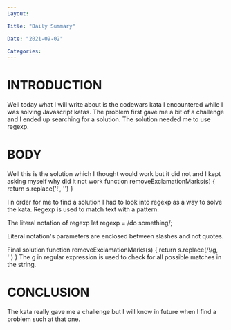 ```yaml
---
Layout:

Title: "Daily Summary"

Date: "2021-09-02"

Categories:
---
```



# INTRODUCTION

Well today what I will write about is the codewars kata I encountered while I was solving Javascript katas. The problem first gave me a bit of a challenge and I ended up searching for a solution. The solution needed me to use regexp.

# BODY
Well this is the solution which I thought would work but it did not and I kept asking myself why did it not work
function removeExclamationMarks(s) { return s.replace('!', '') }  

I n order for me to find a solution I had to look into regexp as a way to solve the kata. Regexp is used to match text with a pattern.

The literal notation of regexp
let regexp = /do something/;

Literal notation's parameters are enclosed between slashes and not quotes.

Final solution
function removeExclamationMarks(s) { return s.replace(/!/g, '') } The g in regular expression is used to check for all possible matches in the string.

# CONCLUSION
The kata really gave me a challenge but I will know in future when I find a problem such at that one.